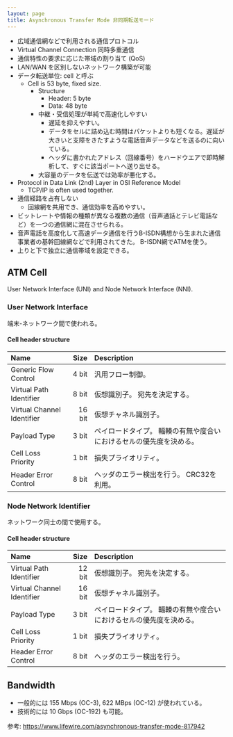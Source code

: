```yaml
---
layout: page
title: Asynchronous Transfer Mode 非同期転送モード
---
```


* 広域通信網などで利用される通信プロトコル
* Virtual Channel Connection 同時多重通信
* 通信特性の要求に応じた帯域の割り当て (QoS)
* LAN/WAN を区別しないネットワーク構築が可能
* データ転送単位: cell と呼ぶ
    * Cell is 53 byte, fixed size.
        * Structure
            * Header: 5 byte
            * Data: 48 byte 
        * 中継・受信処理が単純で高速化しやすい
            * 遅延を抑えやすい。
            * データをセルに詰め込む時間はパケットよりも短くなる。遅延が大きいと支障をきたすような電話音声データなどを送るのに向いている。
            * ヘッダに書かれたアドレス（回線番号）をハードウエアで即時解析して、すぐに該当ポートへ送り出せる。
        * 大容量のデータを伝送では効率が悪化する。
* Protocol in Data Link (2nd) Layer in OSI Reference Model
    * TCP/IP is often used together.
* 通信経路を占有しない
    * 回線網を共用でき、通信効率を高めやすい。
* ビットレートや情報の種類が異なる複数の通信（音声通話とテレビ電話など）を一つの通信網に混在させられる。
* 音声電話を高度化して高速データ通信を行うB-ISDN構想から生まれた通信事業者の基幹回線網などで利用されてきた。 B-ISDN網でATMを使う。
* 上りと下で独立に通信帯域を設定できる。

## ATM Cell

User Network Interface (UNI) and Node Network Interface (NNI).

### User Network Interface

端末-ネットワーク間で使われる。

#### Cell header structure

| Name | Size | Description |
|:--|--:|:--|
| Generic Flow Control | 4 bit | 汎用フロー制御。 |
| Virtual Path Identifier | 8 bit | 仮想識別子。 宛先を決定する。 |
| Virtual Channel Identifier | 16 bit | 仮想チャネル識別子。 |
| Payload Type | 3 bit | ペイロードタイプ。 輻輳の有無や度合いにおけるセルの優先度を決める。 |
| Cell Loss Priority | 1 bit | 損失プライオリティ。 |
| Header Error Control | 8 bit | ヘッダのエラー検出を行う。 CRC32を利用。 |

### Node Network Identifier

ネットワーク同士の間で使用する。

#### Cell header structure

| Name | Size | Description |
|:--|--:|:--|
| Virtual Path Identifier | 12 bit | 仮想識別子。 宛先を決定する。 |
| Virtual Channel Identifier | 16 bit | 仮想チャネル識別子。 |
| Payload Type | 3 bit | ペイロードタイプ。 輻輳の有無や度合いにおけるセルの優先度を決める。 |
| Cell Loss Priority | 1 bit | 損失プライオリティ。 |
| Header Error Control | 8 bit | ヘッダのエラー検出を行う。 |

## Bandwidth

* 一般的には 155 Mbps (OC-3), 622 MBps (OC-12) が使われている。
* 技術的には 10 Gbps (OC-192) も可能。

参考: https://www.lifewire.com/asynchronous-transfer-mode-817942